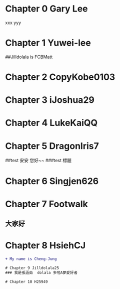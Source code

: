 # Chapter 0 Gary Lee
xxx
yyy


# Chapter 1 Yuwei-lee
##Jilldolala is FCBMatt

# Chapter 2 CopyKobe0103


# Chapter 3 iJoshua29


# Chapter 4 LukeKaiQQ


# Chapter 5 DragonIris7
##test 安安 您好~~
###test 標題


# Chapter 6 Singjen626


# Chapter 7 Footwalk
## 大家好

# Chapter 8 HsiehCJ

```diff
+ My name is Cheng-Jung

# Chapter 9 Jilldolala25
### 我是張涵茹  dolala 多啦A夢愛好者

# Chapter 10 H25949